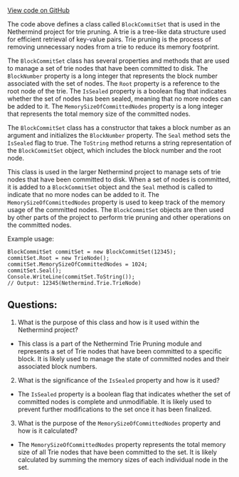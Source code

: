 [View code on GitHub](https://github.com/NethermindEth/nethermind/src/Nethermind/Nethermind.Trie/Pruning/BlockCommitPackage.cs)

The code above defines a class called `BlockCommitSet` that is used in the Nethermind project for trie pruning. A trie is a tree-like data structure used for efficient retrieval of key-value pairs. Trie pruning is the process of removing unnecessary nodes from a trie to reduce its memory footprint.

The `BlockCommitSet` class has several properties and methods that are used to manage a set of trie nodes that have been committed to disk. The `BlockNumber` property is a long integer that represents the block number associated with the set of nodes. The `Root` property is a reference to the root node of the trie. The `IsSealed` property is a boolean flag that indicates whether the set of nodes has been sealed, meaning that no more nodes can be added to it. The `MemorySizeOfCommittedNodes` property is a long integer that represents the total memory size of the committed nodes.

The `BlockCommitSet` class has a constructor that takes a block number as an argument and initializes the `BlockNumber` property. The `Seal` method sets the `IsSealed` flag to true. The `ToString` method returns a string representation of the `BlockCommitSet` object, which includes the block number and the root node.

This class is used in the larger Nethermind project to manage sets of trie nodes that have been committed to disk. When a set of nodes is committed, it is added to a `BlockCommitSet` object and the `Seal` method is called to indicate that no more nodes can be added to it. The `MemorySizeOfCommittedNodes` property is used to keep track of the memory usage of the committed nodes. The `BlockCommitSet` objects are then used by other parts of the project to perform trie pruning and other operations on the committed nodes.

Example usage:

```
BlockCommitSet commitSet = new BlockCommitSet(12345);
commitSet.Root = new TrieNode();
commitSet.MemorySizeOfCommittedNodes = 1024;
commitSet.Seal();
Console.WriteLine(commitSet.ToString());
// Output: 12345(Nethermind.Trie.TrieNode)
```
## Questions: 
 1. What is the purpose of this class and how is it used within the Nethermind project?
- This class is a part of the Nethermind Trie Pruning module and represents a set of Trie nodes that have been committed to a specific block. It is likely used to manage the state of committed nodes and their associated block numbers.

2. What is the significance of the `IsSealed` property and how is it used?
- The `IsSealed` property is a boolean flag that indicates whether the set of committed nodes is complete and unmodifiable. It is likely used to prevent further modifications to the set once it has been finalized.

3. What is the purpose of the `MemorySizeOfCommittedNodes` property and how is it calculated?
- The `MemorySizeOfCommittedNodes` property represents the total memory size of all Trie nodes that have been committed to the set. It is likely calculated by summing the memory sizes of each individual node in the set.